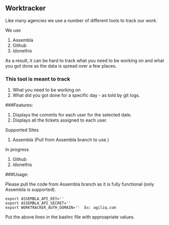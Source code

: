 ## Worktracker

Like many agencies we use a number of different tools to track our work.

We use

1. Assembla
2. Github
3. Idonethis

As a result, it can be hard to track what you need to be working on and what you got done
as the data is spread over a few places.

### This tool is meant to track

1. What you need to be working on
2. What did you got done for a specific day - as told by git logs.

###Features:

1. Displays the commits for each user for the selected date.
2. Displays all the tickets assigned to each user.

Supported Sites

1. Assembla (Pull from Assembla branch to use.)

In progress

1. Github
2. Idonethis

###Usage:

Please pull the code from Assembla branch as it is fully functional (only Assembla is supported).

    export ASSEMBLA_API_KEY=''
    export ASSEMBLA_API_SECRET=''
    export WORKTRACKER_AUTH_DOMAIN=''  Ex: agiliq.com
    
Put the above lines in the bashrc file with approapriate values.



